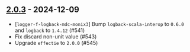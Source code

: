 ## [2.0.3](https://github.com/Kevin-Lee/logger-f/issues?q=is%3Aissue+is%3Aclosed+milestone%3Av2-m1-3) - 2024-12-09

* [`logger-f-logback-mdc-monix3`] Bump `logback-scala-interop` to `0.6.0` and `logback` to `1.4.12` (#541)
* Fix discard non-unit value (#543)
* Upgrade `effectie` to `2.0.0` (#545)
